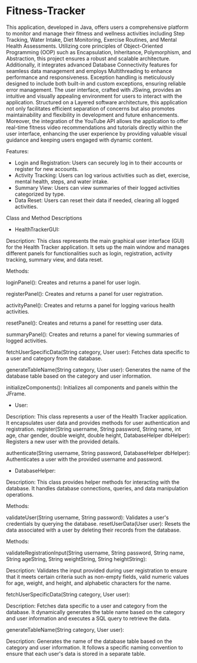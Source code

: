 ﻿# Fitness-Tracker
This application, developed in Java, offers users a comprehensive platform to monitor and manage their fitness and wellness activities including Step Tracking, Water Intake, Diet Monitoring, Exercise Routines, and Mental Health Assessments. Utilizing core principles of Object-Oriented Programming (OOP) such as Encapsulation, Inheritance, Polymorphism, and Abstraction, this project ensures a robust and scalable architecture. Additionally, it integrates advanced Database Connectivity features for seamless data management and employs Multithreading to enhance performance and responsiveness. Exception handling is meticulously designed to include both built-in and custom exceptions, ensuring reliable error management. The user interface, crafted with JSwing, provides an intuitive and visually appealing environment for users to interact with the application. Structured on a Layered software architecture, this application not only facilitates efficient separation of concerns but also promotes maintainability and flexibility in development and future enhancements. Moreover, the integration of the YouTube API allows the application to offer real-time fitness video recommendations and tutorials directly within the user interface, enhancing the user experience by providing valuable visual guidance and keeping users engaged with dynamic content.

Features:
- Login and Registration: Users can securely log in to their accounts or register for new accounts.
- Activity Tracking: Users can log various activities such as diet, exercise, mental health, steps, and water intake.
- Summary View: Users can view summaries of their logged activities categorized by type.
- Data Reset: Users can reset their data if needed, clearing all logged activities.

Class and Method Descriptions
- HealthTrackerGUI:
  
Description: This class represents the main graphical user interface (GUI) for the Health Tracker application. It sets up the main window and manages different panels for functionalities such as login, registration, activity tracking, summary view, and data reset.

Methods:

loginPanel(): Creates and returns a panel for user login.

registerPanel(): Creates and returns a panel for user registration.

activityPanel(): Creates and returns a panel for logging various health activities.

resetPanel(): Creates and returns a panel for resetting user data.

summaryPanel(): Creates and returns a panel for viewing summaries of logged activities.

fetchUserSpecificData(String category, User user): Fetches data specific to a user and category from the database.

generateTableName(String category, User user): Generates the name of the database table based on the category and user information.

initializeComponents(): Initializes all components and panels within the JFrame.

- User:

Description: This class represents a user of the Health Tracker application. It encapsulates user data and provides methods for user authentication and registration.
register(String username, String password, String name, int age, char gender, double weight, double height, DatabaseHelper dbHelper): Registers a new user with the provided details.

authenticate(String username, String password, DatabaseHelper dbHelper): Authenticates a user with the provided username and password.

- DatabaseHelper:

Description: This class provides helper methods for interacting with the database. It handles database connections, queries, and data manipulation operations.

Methods:

validateUser(String username, String password): Validates a user's credentials by querying the database.
resetUserData(User user): Resets the data associated with a user by deleting their records from the database.

Methods:

validateRegistrationInput(String username, String password, String name, String ageString, String weightString, String heightString):

Description: Validates the input provided during user registration to ensure that it meets certain criteria such as non-empty fields, valid numeric values for age, weight, and height, and alphabetic characters for the name.

fetchUserSpecificData(String category, User user):

Description: Fetches data specific to a user and category from the database. It dynamically generates the table name based on the category and user information and executes a SQL query to retrieve the data.

generateTableName(String category, User user):

Description: Generates the name of the database table based on the category and user information. It follows a specific naming convention to ensure that each user's data is stored in a separate table.
